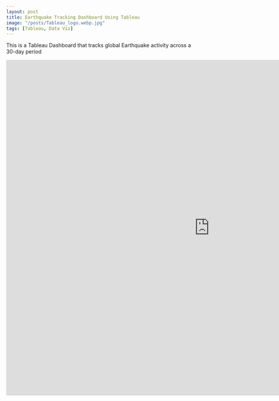 ```yaml
---
layout: post
title: Earthquake Tracking Dashboard Using Tableau
image: "/posts/Tableau_logo.webp.jpg"
tags: [Tableau, Data Viz]
---
```


This is a Tableau Dashboard that tracks global Earthquake activity across a 30-day period

<iframe seamless frameborder="0" src="https://public.tableau.com/views/DSIEarthquakeDashboard/DSIEarthquakeTracker?:embed=yes&:display_count=yes&:showVizHome=no" width = '1090' height = '900'></iframe>
